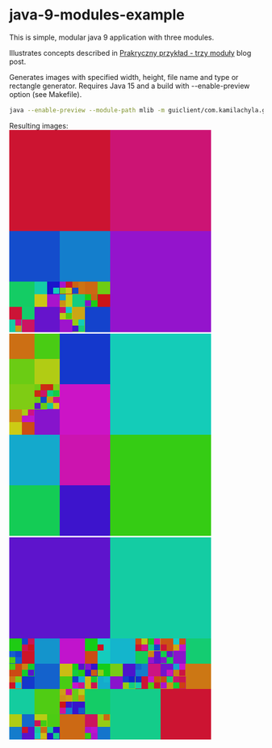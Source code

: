 # java-9-modules-example

This is simple, modular java 9 application with three modules. 

Illustrates concepts described in [Prakryczny przykład - trzy moduły](https://kamilachyla.com/posts/java-9-praktyczny-przyklad-trzy-moduly/) blog post.

Generates images with specified width, height, file name and type or rectangle generator.
Requires Java 15 and a build with --enable-preview option (see Makefile).

```bash
java --enable-preview --module-path mlib -m guiclient/com.kamilachyla.guigen.ImageGenerator 400 400 out.png squares
```

Resulting images:
![image1](out.png)
![image2](out2.png)
![image3](out3.png)
